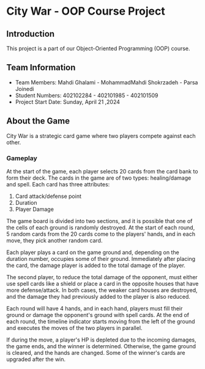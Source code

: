 # City War - OOP Course Project

## Introduction

This project is a part of our Object-Oriented Programming (OOP) course.

## Team Information

- Team Members: Mahdi Ghalami - MohammadMahdi Shokrzadeh - Parsa Joinedi
- Student Numbers: 402102284 - 402101985 - 402101509
- Project Start Date: Sunday, April 21 ,2024

## About the Game

City War is a strategic card game where two players compete against each other. 

### Gameplay

At the start of the game, each player selects 20 cards from the card bank to form their deck. The cards in the game are of two types: healing/damage and spell. Each card has three attributes: 

1. Card attack/defense point
2. Duration
3. Player Damage

The game board is divided into two sections, and it is possible that one of the cells of each ground is randomly destroyed. At the start of each round, 5 random cards from the 20 cards come to the players' hands, and in each move, they pick another random card. 

Each player plays a card on the game ground and, depending on the duration number, occupies some of their ground. Immediately after placing the card, the damage player is added to the total damage of the player. 

The second player, to reduce the total damage of the opponent, must either use spell cards like a shield or place a card in the opposite houses that have more defense/attack. In both cases, the weaker card houses are destroyed, and the damage they had previously added to the player is also reduced. 

Each round will have 4 hands, and in each hand, players must fill their ground or damage the opponent's ground with spell cards. At the end of each round, the timeline indicator starts moving from the left of the ground and executes the moves of the two players in parallel. 

If during the move, a player's HP is depleted due to the incoming damages, the game ends, and the winner is determined. Otherwise, the game ground is cleared, and the hands are changed. Some of the winner's cards are upgraded after the win.

